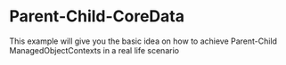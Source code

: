 # Parent-Child-CoreData
This example will give you the basic idea on how to achieve Parent-Child ManagedObjectContexts in a real life scenario
